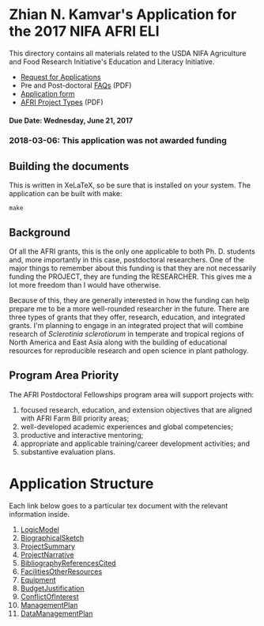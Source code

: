 Zhian N. Kamvar's Application for the 2017 NIFA AFRI ELI
========================================================

This directory contains all materials related to the USDA NIFA Agriculture and
Food Research Initiative's Education and Literacy Initiative.

 - [Request for Applications]
 - Pre and Post-doctoral [FAQs] (PDF)
 - [Application form]
 - [AFRI Project Types] (PDF)


#### Due Date: Wednesday, June 21, 2017

### 2018-03-06: This application was not awarded funding

Building the documents
----------------------

This is written in XeLaTeX, so be sure that is installed on your system. The
application can be built with make:

```
make
```

Background
----------

Of all the AFRI grants, this is the only one applicable to both Ph. D. students
and, more importantly in this case, postdoctoral researchers. One of the major
things to remember about this funding is that they are not necessarily funding
the PROJECT, they are funding the RESEARCHER. This gives me a lot more freedom
than I would have otherwise.

Because of this, they are generally interested in how the funding can help
prepare me to be a more well-rounded researcher in the future. There are three
types of grants that they offer, research, education, and integrated grants. I'm
planning to engage in an integrated project that will combine research of
*Sclerotinia sclerotiorum* in temperate and tropical regions of North America
and East Asia along with the building of educational resources for reproducible
research and open science in plant pathology.

[Request for Applications]: https://nifa.usda.gov/funding-opportunity/agriculture-and-food-research-initiative-food-agriculture-natural-resources
[FAQs]: https://nifa.usda.gov/sites/default/files/Predoctoral%20and%20Postdoctral%20Fellowship%20FAQs_0.pdf
[Application form]: https://www.grants.gov/web/grants/view-opportunity.html?oppId=293349
[AFRI Project Types]: https://nifa.usda.gov/sites/default/files/resource/AFRI-Project-Types.pdf

Program Area Priority
---------------------

The AFRI Postdoctoral Fellowships program area will support projects with: 

1. focused research, education, and extension objectives that are aligned with
   AFRI Farm Bill priority areas;
2. well-developed academic experiences and global competencies;
3. productive and interactive mentoring;
4. appropriate and applicable training/career development activities; and
5. substantive evaluation plans.

Application Structure
=====================

Each link below goes to a particular tex document with the relevant information
inside. 

 1. [LogicModel]
 1. [BiographicalSketch]
 1. [ProjectSummary]
 1. [ProjectNarrative]
 1. [BibliographyReferencesCited]
 1. [FacilitiesOtherResources]
 1. [Equipment]
 1. [BudgetJustification]
 1. [ConflictOfInterest]
 1. [ManagementPlan]
 1. [DataManagementPlan]

[LogicModel]: LogicModel.tex
[BiographicalSketch]: BiographicalSketch.tex
[ProjectSummary]: ProjectSummary.tex
[ProjectNarrative]: ProjectNarrative.tex
[BibliographyReferencesCited]: BibliographyReferencesCited.tex
[FacilitiesOtherResources]: FacilitiesOtherResources.tex
[Equipment]: Equipment.tex
[BudgetJustification]: BudgetJustification.tex
[ConflictOfInterest]: ConflictOfInterest.tex
[ManagementPlan]: ManagementPlan.tex
[DataManagementPlan]: DataManagementPlan.tex


